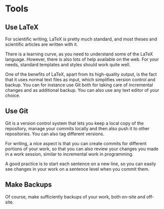 # Tools

## Use LaTeX

For scientific writing, LaTeX is pretty much standard, and most theses and scientific articles are written with it. 

There is a learning curve, as you need to understand some of the LaTeX language. However, there is also lots of help available on the web. For your needs, standard templates and styles should work quite well. 

One of the benefits of LaTeX, apart from its high-quality output, is the fact that it uses normal text files as input, which simplifies version control and backup. You can for instance use Git both for taking care of incremental changes and as additional backup. You can also use any text editor of your choice.


## Use Git

Git is a version control system that lets you keep a local copy of the repository, manage your commits locally and then also push it to other repositories. 
You can also tag different versions. 

For writing, a nice aspect is that you can create commits for different portions of your work, so that you can also review your changes you made in a work session, similar to incremental work in programming.

A good practice is to start each sentence on a new line, so you can easily see changes in your work on a sentence level when you commit them.

## Make Backups

Of course, make sufficiently backups of your work, both on-site and off-site.